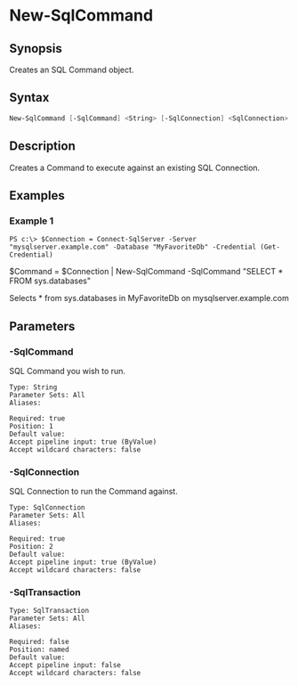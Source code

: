 # New-SqlCommand

## Synopsis

Creates an SQL Command object.

## Syntax


```powershell
New-SqlCommand [-SqlCommand] <String> [-SqlConnection] <SqlConnection> [-SqlTransaction <SqlTransaction>] 
```

## Description

Creates a Command to execute against an existing SQL Connection.

## Examples

### Example 1

```
PS c:\> $Connection = Connect-SqlServer -Server "mysqlserver.example.com" -Database "MyFavoriteDb" -Credential (Get-Credential)
```


$Command = $Connection | New-SqlCommand -SqlCommand "SELECT * FROM sys.databases"

Selects * from sys.databases in MyFavoriteDb on mysqlserver.example.com










## Parameters

### -SqlCommand

SQL Command you wish to run.

```asciidoc
Type: String
Parameter Sets: All
Aliases: 

Required: true
Position: 1
Default value: 
Accept pipeline input: true (ByValue)
Accept wildcard characters: false
```
### -SqlConnection

SQL Connection to run the Command against.

```asciidoc
Type: SqlConnection
Parameter Sets: All
Aliases: 

Required: true
Position: 2
Default value: 
Accept pipeline input: true (ByValue)
Accept wildcard characters: false
```
### -SqlTransaction


```asciidoc
Type: SqlTransaction
Parameter Sets: All
Aliases: 

Required: false
Position: named
Default value: 
Accept pipeline input: false
Accept wildcard characters: false
```


